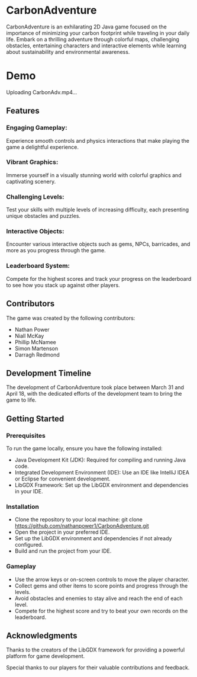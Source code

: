 # CarbonAdventure
CarbonAdventure is an exhilarating 2D Java game focused on the importance of minimizing your carbon footprint while traveling in your daily life. Embark on a thrilling adventure through colorful maps, challenging obstacles, entertaining characters and interactive elements while learning about sustainability and environmental awareness.

# Demo

Uploading CarbonAdv.mp4…


## Features
### Engaging Gameplay: 
Experience smooth controls and physics interactions that make playing the game a delightful experience.
### Vibrant Graphics: 
Immerse yourself in a visually stunning world with colorful graphics and captivating scenery.
### Challenging Levels: 
Test your skills with multiple levels of increasing difficulty, each presenting unique obstacles and puzzles.
### Interactive Objects: 
Encounter various interactive objects such as gems, NPCs, barricades, and more as you progress through the game.
### Leaderboard System: 
Compete for the highest scores and track your progress on the leaderboard to see how you stack up against other players.

## Contributors
The game was created by the following contributors:

- Nathan Power
- Niall McKay
- Phillip McNamee
- Simon Martenson
- Darragh Redmond

## Development Timeline
The development of CarbonAdventure took place between March 31 and April 18, with the dedicated efforts of the development team to bring the game to life.

## Getting Started
### Prerequisites
To run the game locally, ensure you have the following installed:

- Java Development Kit (JDK): Required for compiling and running Java code.
- Integrated Development Environment (IDE): Use an IDE like IntelliJ IDEA or Eclipse for convenient development.
- LibGDX Framework: Set up the LibGDX environment and dependencies in your IDE.
### Installation
- Clone the repository to your local machine: git clone https://github.com/nathanpower1/CarbonAdventure.git
- Open the project in your preferred IDE.
- Set up the LibGDX environment and dependencies if not already configured.
- Build and run the project from your IDE.
  
### Gameplay
- Use the arrow keys or on-screen controls to move the player character.
- Collect gems and other items to score points and progress through the levels.
- Avoid obstacles and enemies to stay alive and reach the end of each level.
- Compete for the highest score and try to beat your own records on the leaderboard.

## Acknowledgments
Thanks to the creators of the LibGDX framework for providing a powerful platform for game development.

Special thanks to our players for their valuable contributions and feedback.
